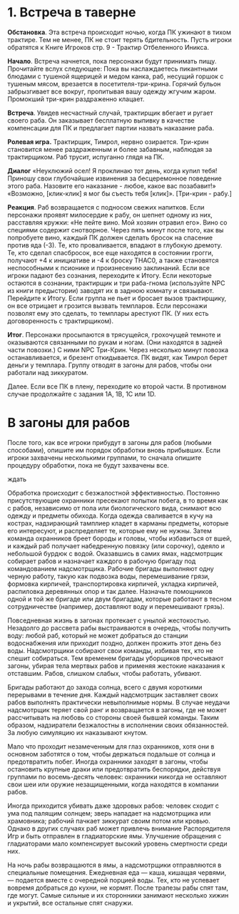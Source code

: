 # 1. Встреча в таверне 
**Обстановка**. Эта встреча происходит ночью, когда ПК ужинают в тихом трактире. Тем не менее, ПК не стоит терять бдительность. Пусть игроки обратятся к Книге Игроков стр. 9 - Трактир Отбеленного Иникса.

**Начало**. Встреча начнется, пока персонажи будут принимать пищу. Прочитайте вслух следующее: Пока вы наслаждаетесь пикантными блюдами с тушеной ящерицей и медом канка, раб, несущий горшок с тушеным мясом, врезается в посетителя-три-крина. Горячий бульон забрызгивает все вокруг, пропитывая вашу одежду жгучим жаром. Промокший три-крин раздраженно клацает.

**Встреча**. Увидев несчастный случай, трактирщик вбегает и ругает своего раба. Он заказывает бесплатную выпивку в качестве компенсации для ПК и предлагает партии назвать наказание раба.

**Ролевая игра.** Трактирщик, Тимрол, нервно озирается. Три-крин становится менее раздраженным и более забавным, наблюдая за трактирщиком. Раб трусит, испуганно глядя на ПК.

**Диалог**
«Неуклюжий осел! Я проклинаю тот день, когда купил тебя! Приношу свои глубочайшие извинения за бесцеремонное поведение этого раба. Назовите его наказание - любое, какое вас позабавит!»
«Возможно, [клик-клик] я мог бы съесть тебя [клик]». [Три-крин - рабу.]

**Реакция**. Раб возвращается с подносом свежих напитков. Если персонажи проявят милосердие к рабу, он шепнет одному из них, расставляя кружки: «Не пейте вино. Мой хозяин отравил его». Вино со специями содержит снотворное. Через пять минут после того, как вы попробуете вино, каждый ПК должен сделать бросок на спасение против яда (-3). Те, кто проваливается, впадают в глубокую дремоту. Те, кто сделал спасбросок, все еще находятся в состоянии грогги, получают +4 к инициативе и -4 к броску THAC0, а также становятся неспособными к псионике и произнесению заклинаний. Если все игроки падают без сознания, переходите к Итогу. Если некоторые остаются в сознании, трактирщик и три раба-гнома (используйте NPC из книги предыстории) заводят их в заднюю комнату и связывают. Перейдите к Итогу. Если группа не пьет и бросает вызов трактирщику, он все отрицает и грозится вызвать темпларов. Если персонажи позволят ему это сделать, то темплары арестуют ПК. (У них есть договоренность с трактирщиком).

**Итог**. Персонажи просыпаются в трясущейся, грохочущей темноте и оказываются связанными по рукам и ногам. (Они находятся в задней части повозки.) С ними NPC Три-Крин. Через несколько минут повозка останавливается, и брезент откидывается. ПК видят, как Тимрол берет деньги у темплара. Группу отводят в загоны для рабов, чтобы они работали над зиккуратом.

Далее. Если все ПК в плену, переходите ко второй части. В противном случае продолжайте с задания 1A, 1B, 1C или 1D.

# В загоны для рабов

После того, как все игроки прибудут в загоны для рабов (любыми способами), опишите им порядок обработки вновь прибывших. Если игроки захвачены несколькими группами, то сначала опишите процедуру обработки, пока не будут захвачены все.

ждать

Обработка происходит с безжалостной эффективностью. Постоянно присутствующие охранники пресекают попытки побега, в то время как с рабов, независимо от пола или биологического вида, снимают всю одежду и предметы обихода. Когда одежда сваливается в кучу на кострах, надзирающий тамплиер кладет в карманы предметы, которые его интересуют, и распределяет те, которые ему не нужны. Затем команда охранников бреет бороды и головы, чтобы избавиться от вшей, и каждый раб получает набедренную повязку (или сорочку), одеяло и небольшой бурдюк с водой. Оказавшись в самих ямах, надсмотрщик собирает рабов и назначает каждого в рабочую бригаду под командованием надсмотрщика. Рабочие бригады выполняют одну черную работу, такую как подвозка воды, перемешивание грязи, формовка кирпичей, транспортировка кирпичей, укладка кирпичей, распиловка деревянных опор и так далее. Назначьте помощников одной и той же бригаде или двум бригадам, которые работают в тесном сотрудничестве (например, доставляют воду и перемешивают грязь).

Повседневная жизнь в загонах протекает с унылой жестокостью. Незадолго до рассвета рабы выстраиваются в очередь, чтобы получить воду: любой раб, который не может добраться до станции водоснабжения или приходит поздно, должен прожить этот день без воды. Надсмотрщики собирают свои команды, избивая тех, кто не спешит собираться. Тем временем бригады уборщиков прочесывают загоны, убирая тела мертвых рабов и применяя жестокие наказания к отставшим. Рабов, слишком слабых, чтобы работать, убивают.

Бригады работают до захода солнца, всего с двумя короткими перерывами в течение дня. Каждый надсмотрщик заставляет своих рабов выполнять практически невыполнимые нормы. В случае неудачи надсмотрщик теряет свой ранг и возвращается в загоны, где не может рассчитывать на любовь со стороны своей бывшей команды. Таким образом, надзиратели безжалостны в исполнении своих обязанностей. За любую симуляцию их наказывают кнутом.

Мало что проходит незамеченным для глаз охранников, хотя они в основном заботятся о том, чтобы держаться подальше от солнца и предотвратить побег. Иногда охранники заходят в загоны, чтобы остановить крупные драки или предотвратить беспорядки, действуя группами по восемь-десять человек: охранники никогда не оставляют свои шеи или оружие незащищенными, когда находятся в компании рабов.

Иногда приходится убивать даже здоровых рабов: человек сходит с ума под палящим солнцем; зверь нападает на надсмотрщика или храмовника; рабочий пачкает зиккурат своим потом или кровью. Однако в других случаях раб может привлечь внимание Распорядителя Игр и быть отправлен в гладиаторские ямы. Улучшение обращения с гладиаторами мало компенсирует высокий уровень смертности среди них.

На ночь рабы возвращаются в ямы, а надсмотрщики отправляются в специальные помещения. Ежедневная еда — каша, кишащая червями, — подается вместе с очередной порцией воды. Тех, кто не успевает вовремя добраться до кухни, не кормят. После трапезы рабы спят там, где могут. Самые сильные и их сторонники занимают несколько хижин и укрытий, все остальные спят снаружи.

	